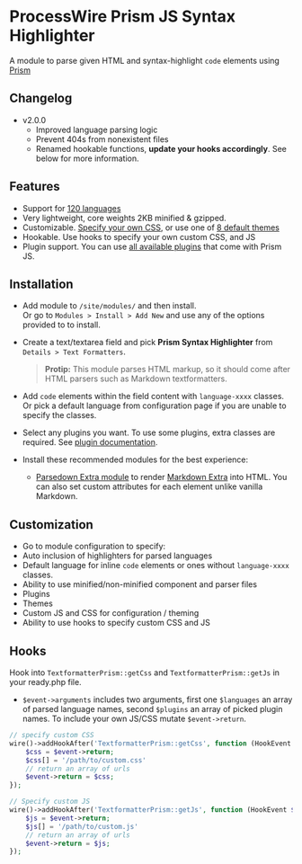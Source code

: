 # ProcessWire Prism JS Syntax Highlighter
A module to parse given HTML and syntax-highlight `code` elements using [Prism](http://prismjs.com)
 
## Changelog
+ v2.0.0
    + Improved language parsing logic
    + Prevent 404s from nonexistent files
    + Renamed hookable functions, **update your hooks accordingly**. See below for more information.

## Features
+ Support for [120 languages](http://prismjs.com/#languages-list)
+ Very lightweight, core weights 2KB minified & gzipped.  
+ Customizable. [Specify your own CSS](http://prismjs.com/faq.html#how-do-i-know-which-tokens-i-can-style-for), or use one of [8 default themes](http://prismjs.com/)
+ Hookable. Use hooks to specify your own custom CSS, and JS
+ Plugin support. You can use [all available plugins](http://prismjs.com/#plugins) that come with Prism JS.
  
## Installation
+ Add module to `/site/modules/` and then install.  
  Or go to `Modules > Install > Add New` and use any of the options provided to to install.
+ Create a text/textarea field and pick **Prism Syntax Highlighter** from `Details > Text Formatters`.
  > **Protip:** This module parses HTML markup, so it should come after HTML parsers such as Markdown textformatters.  
  
+ Add `code` elements within the field content with `language-xxxx` classes.
  Or pick a default language from configuration page if you are unable to specify the classes.
  
+ Select any plugins you want. To use some plugins, extra classes are required. See [plugin documentation](http://prismjs.com/#plugins).
+ Install these recommended modules for the best experience:
    + [Parsedown Extra module](http://modules.processwire.com/modules/textformatter-parsedown-extra-plugin/) to render [Markdown Extra](http://parsedown.org/extra/) into HTML. You can also set custom attributes for each element unlike vanilla Markdown.



## Customization
+ Go to module configuration to specify:
+ Auto inclusion of highlighters for parsed languages
+ Default language for inline `code` elements or ones without `language-xxxx` classes.
+ Ability to use minified/non-minified component and parser files
+ Plugins
+ Themes
+ Custom JS and CSS for configuration / theming
+ Ability to use hooks to specify custom CSS and JS
    
## Hooks
Hook into `TextformatterPrism::getCss` and `TextformatterPrism::getJs` in your ready.php file. 
+ `$event->arguments` includes two arguments, first one `$languages` an array of parsed language names, second `$plugins` an array of picked plugin names. To include your own JS/CSS mutate `$event->return`.
 
```php
// specify custom CSS
wire()->addHookAfter('TextformatterPrism::getCss', function (HookEvent $event) {
    $css = $event->return;
    $css[] = '/path/to/custom.css'
    // return an array of urls
    $event->return = $css;
});
```

```php
// Specify custom JS
wire()->addHookAfter('TextformatterPrism::getJs', function (HookEvent $event) {
    $js = $event->return;
    $js[] = '/path/to/custom.js'
    // return an array of urls
    $event->return = $js;
});
```
    
